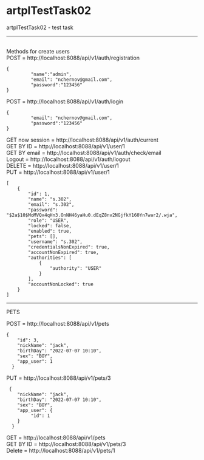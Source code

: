 # artplTestTask02
artplTestTask02 - test task 
<hr>
<br>
Methods for create users
<br>
POST = http://localhost:8088/api/v1/auth/registration

```
{
         "name":"admin",
         "email": "nchernov@gmail.com",
         "password":"123456" 
}
```

POST = http://localhost:8088/api/v1/auth/login<br>

```
{
         "email": "nchernov@gmail.com",
         "password":"123456" 
}
```

GET now session = http://localhost:8088/api/v1/auth/current <br>
GET BY ID = http://localhost:8088/api/v1/user/1<br>
GET BY email = http://localhost:8088/api/v1/auth/check/email<br>
Logout = http://localhost:8088/api/v1/auth/logout<br>
DELETE = http://localhost:8088/api/v1/user/1<br>
PUT = http://localhost:8088/api/v1/user/1<br>
```
[
    {
        "id": 1,
        "name": "s.302",
        "email": "s.302",
        "password": "$2a$10$MoMVQx4qHn3.OnNH46yaHu0.dEqZ8nv2NGjfkY160Yn7war2/.wja",
        "role": "USER",
        "locked": false,
        "enabled": true,
        "pets": [],
        "username": "s.302",
        "credentialsNonExpired": true,
        "accountNonExpired": true,
        "authorities": [
            {
                "authority": "USER"
            }
        ],
        "accountNonLocked": true
    }
]
```

<hr>
PETS

POST = http://localhost:8088/api/v1/pets
```
{
    "id": 3,
    "nickName": "jack",
    "birthDay": "2022-07-07 10:10",
    "sex": "BOY",
    "app_user": 1
  }
```
PUT = http://localhost:8088/api/v1/pets/3
```
 {
    "nickName": "jack",
    "birthDay": "2022-07-07 10:10",
    "sex": "BOY",
    "app_user": {
         "id": 1
    }
  }
  ```
GET = http://localhost:8088/api/v1/pets<br>
GET BY ID = http://localhost:8088/api/v1/pets/3<br>
Delete = http://localhost:8088/api/v1/pets/1<br>
